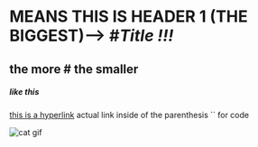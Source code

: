 # MEANS THIS IS HEADER 1 (THE BIGGEST)--> #_Title !!!_
## the more # the smaller 
##### like this 
[this is a hyperlink]() actual link inside of the parenthesis
`` for code

![cat gif](https://tenor.com/gbOo9MCzGxf.gif)
